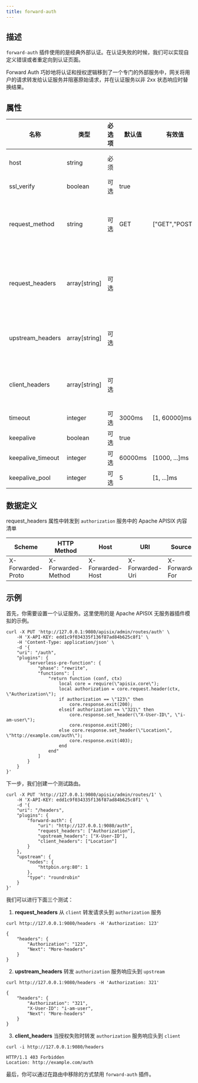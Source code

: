 ```yaml
---
title: forward-auth
---
```


<!--
#
# Licensed to the Apache Software Foundation (ASF) under one or more
# contributor license agreements.  See the NOTICE file distributed with
# this work for additional information regarding copyright ownership.
# The ASF licenses this file to You under the Apache License, Version 2.0
# (the "License"); you may not use this file except in compliance with
# the License.  You may obtain a copy of the License at
#
#     http://www.apache.org/licenses/LICENSE-2.0
#
# Unless required by applicable law or agreed to in writing, software
# distributed under the License is distributed on an "AS IS" BASIS,
# WITHOUT WARRANTIES OR CONDITIONS OF ANY KIND, either express or implied.
# See the License for the specific language governing permissions and
# limitations under the License.
#
-->

## 描述

`forward-auth` 插件使用的是经典外部认证。在认证失败的时候，我们可以实现自定义错误或者重定向到认证页面。

Forward Auth 巧妙地将认证和授权逻辑移到了一个专门的外部服务中，网关将用户的请求转发给认证服务并阻塞原始请求，并在认证服务以非 2xx 状态响应时替换结果。

## 属性

| 名称 | 类型 | 必选项 | 默认值 | 有效值 | 描述 |
| -- | -- | -- | -- | -- | -- |
| host | string | 必须 |  |  | 设置 `authorization` 服务的地址 (eg. https://localhost:9188) |
| ssl_verify | boolean | 可选 | true |   | 是否验证证书 |
| request_method | string | 可选 | GET | ["GET","POST"] | `client` 请求 `authorization` 服务的方法。当设置为 POST 时，会将 request body 转发至`authorization` 服务。 |
| request_headers | array[string] | 可选 |  |  | 设置需要由 `client` 转发到 `authorization` 服务的请求头。未设置时，只有 Apache APISIX 的 (X-Forwarded-XXX) 会被转发到 `authorization` 服务。 |
| upstream_headers | array[string] | 可选 |  |  | 认证通过时，设置 `authorization` 服务转发至 `upstream` 的请求头。如果不设置则不转发任何请求头。
| client_headers | array[string] | 可选 |  |  | 认证失败时，由 `authorization` 服务向 `client` 发送的响应头。如果不设置则不转发任何响应头。 |
| timeout | integer | 可选 | 3000ms | [1, 60000]ms | `authorization` 服务请求超时时间 |
| keepalive | boolean | 可选 | true |  | HTTP 长连接 |
| keepalive_timeout | integer | 可选 | 60000ms | [1000, ...]ms | 长连接超时时间 |
| keepalive_pool | integer | 可选 | 5 | [1, ...]ms | 长连接池大小 |

## 数据定义

request_headers 属性中转发到 `authorization` 服务中的 Apache APISIX 内容清单

| Scheme | HTTP Method | Host | URI | Source IP |
| -- | -- | -- | -- | -- |
| X-Forwarded-Proto | X-Forwarded-Method | X-Forwarded-Host | X-Forwarded-Uri | X-Forwarded-For |

## 示例

首先，你需要设置一个认证服务。这里使用的是 Apache APISIX 无服务器插件模拟的示例。

```shell
curl -X PUT 'http://127.0.0.1:9080/apisix/admin/routes/auth' \
    -H 'X-API-KEY: edd1c9f034335f136f87ad84b625c8f1' \
    -H 'Content-Type: application/json' \
    -d '{
    "uri": "/auth",
    "plugins": {
        "serverless-pre-function": {
            "phase": "rewrite",
            "functions": [
                "return function (conf, ctx)
                    local core = require(\"apisix.core\");
                    local authorization = core.request.header(ctx, \"Authorization\");
                    if authorization == \"123\" then
                        core.response.exit(200);
                    elseif authorization == \"321\" then
                        core.response.set_header(\"X-User-ID\", \"i-am-user\");
                        core.response.exit(200);
                    else core.response.set_header(\"Location\", \"http://example.com/auth\");
                        core.response.exit(403);
                    end
                end"
            ]
        }
    }
}'
```

下一步，我们创建一个测试路由。

```shell
curl -X PUT 'http://127.0.0.1:9080/apisix/admin/routes/1' \
    -H 'X-API-KEY: edd1c9f034335f136f87ad84b625c8f1' \
    -d '{
    "uri": "/headers",
    "plugins": {
        "forward-auth": {
            "uri": "http://127.0.0.1:9080/auth",
            "request_headers": ["Authorization"],
            "upstream_headers": ["X-User-ID"],
            "client_headers": ["Location"]
        }
    },
    "upstream": {
        "nodes": {
            "httpbin.org:80": 1
        },
        "type": "roundrobin"
    }
}'
```

我们可以进行下面三个测试：

1. **request_headers** 从 `client` 转发请求头到 `authorization` 服务

```shell
curl http://127.0.0.1:9080/headers -H 'Authorization: 123'
```

```
{
    "headers": {
        "Authorization": "123",
        "Next": "More-headers"
    }
}
```

2. **upstream_headers** 转发 `authorization` 服务响应头到 `upstream`

```shell
curl http://127.0.0.1:9080/headers -H 'Authorization: 321'
```

```
{
    "headers": {
        "Authorization": "321",
        "X-User-ID": "i-am-user",
        "Next": "More-headers"
    }
}
```

3. **client_headers** 当授权失败时转发 `authorization` 服务响应头到 `client`

```shell
curl -i http://127.0.0.1:9080/headers
```

```
HTTP/1.1 403 Forbidden
Location: http://example.com/auth
```

最后，你可以通过在路由中移除的方式禁用 `forward-auth` 插件。
